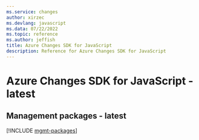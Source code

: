 ```yaml
---
ms.service: changes
author: xirzec
ms.devlang: javascript
ms.data: 07/22/2022
ms.topic: reference
ms.author: jeffish
title: Azure Changes SDK for JavaScript
description: Reference for Azure Changes SDK for JavaScript
---
```

# Azure Changes SDK for JavaScript - latest

## Management packages - latest
[!INCLUDE [mgmt-packages](changes-mgmt-index.md)]